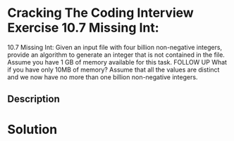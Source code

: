 # Cracking The Coding Interview Exercise 10.7 Missing Int:
10.7 Missing Int: Given an input file with four billion non-negative integers, provide an algorithm to
generate an integer that is not contained in the file. Assume you have 1 GB of memory available for
this task.
FOLLOW UP
What if you have only 10MB of memory? Assume that all the values are distinct and we now have
no more than one billion non-negative integers.

## Description


# Solution
